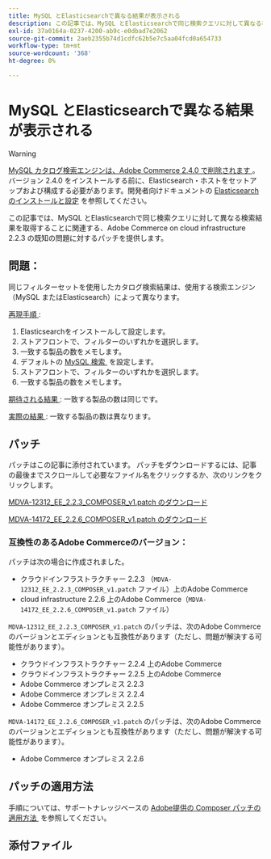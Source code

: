 ```yaml
---
title: MySQL とElasticsearchで異なる結果が表示される
description: この記事では、MySQL とElasticsearchで同じ検索クエリに対して異なる検索結果を取得することに関連する、Adobe Commerce on cloud infrastructure 2.2.3 の既知の問題に対するパッチを提供します。
exl-id: 37a0164a-0237-4200-ab9c-e0dbad7e2062
source-git-commit: 2aeb2355b74d1cdfc62b5e7c5aa04fcd0a654733
workflow-type: tm+mt
source-wordcount: '368'
ht-degree: 0%

---
```


# MySQL とElasticsearchで異なる結果が表示される

>[!WARNING]
>
> [MySQL カタログ検索エンジンは、Adobe Commerce 2.4.0 で削除されます &#x200B;](/help/announcements/adobe-commerce-announcements/mysql-catalog-search-engine-will-be-removed-in-magento-2-4-0.md)。 バージョン 2.4.0 をインストールする前に、Elasticsearch・ホストをセットアップおよび構成する必要があります。開発者向けドキュメントの [Elasticsearchのインストールと設定 &#x200B;](https://experienceleague.adobe.com/ja/docs/commerce-operations/configuration-guide/search/overview-search) を参照してください。

この記事では、MySQL とElasticsearchで同じ検索クエリに対して異なる検索結果を取得することに関連する、Adobe Commerce on cloud infrastructure 2.2.3 の既知の問題に対するパッチを提供します。

## 問題：

同じフィルターセットを使用したカタログ検索結果は、使用する検索エンジン（MySQL またはElasticsearch）によって異なります。

<u> 再現手順 </u> :

1. Elasticsearchをインストールして設定します。
1. ストアフロントで、フィルターのいずれかを選択します。
1. 一致する製品の数をメモします。
1. デフォルトの [MySQL 検索 &#x200B;](/help/announcements/adobe-commerce-announcements/mysql-catalog-search-engine-will-be-removed-in-magento-2-4-0.md) を設定します。
1. ストアフロントで、フィルターのいずれかを選択します。
1. 一致する製品の数をメモします。

<u> 期待される結果 </u>:
一致する製品の数は同じです。

<u> 実際の結果 </u>:
一致する製品の数は異なります。

## パッチ

パッチはこの記事に添付されています。 パッチをダウンロードするには、記事の最後までスクロールして必要なファイル名をクリックするか、次のリンクをクリックします。

[MDVA-12312\_EE\_2.2.3\_COMPOSER\_v1.patch のダウンロード](assets/MDVA-12312_EE_2.2.3_COMPOSER_v1.patch.zip)

[MDVA-14172\_EE\_2.2.6\_COMPOSER\_v1.patch のダウンロード](assets/MDVA-14172_EE_2.2.6_COMPOSER_v1.patch.zip)

### 互換性のあるAdobe Commerceのバージョン：

パッチは次の場合に作成されました。

* クラウドインフラストラクチャー 2.2.3 （`MDVA-12312_EE_2.2.3_COMPOSER_v1.patch` ファイル）上のAdobe Commerce
* cloud infrastructure 2.2.6 上のAdobe Commerce（`MDVA-14172_EE_2.2.6_COMPOSER_v1.patch` ファイル）

`MDVA-12312_EE_2.2.3_COMPOSER_v1.patch` のパッチは、次のAdobe Commerceのバージョンとエディションとも互換性があります（ただし、問題が解決する可能性があります）。

* クラウドインフラストラクチャー 2.2.4 上のAdobe Commerce
* クラウドインフラストラクチャー 2.2.5 上のAdobe Commerce
* Adobe Commerce オンプレミス 2.2.3
* Adobe Commerce オンプレミス 2.2.4
* Adobe Commerce オンプレミス 2.2.5

`MDVA-14172_EE_2.2.6_COMPOSER_v1.patch` のパッチは、次のAdobe Commerceのバージョンとエディションとも互換性があります（ただし、問題が解決する可能性があります）。

* Adobe Commerce オンプレミス 2.2.6

## パッチの適用方法

手順については、サポートナレッジベースの [Adobe提供の Composer パッチの適用方法 &#x200B;](/help/how-to/general/how-to-apply-a-composer-patch-provided-by-magento.md) を参照してください。

## 添付ファイル
